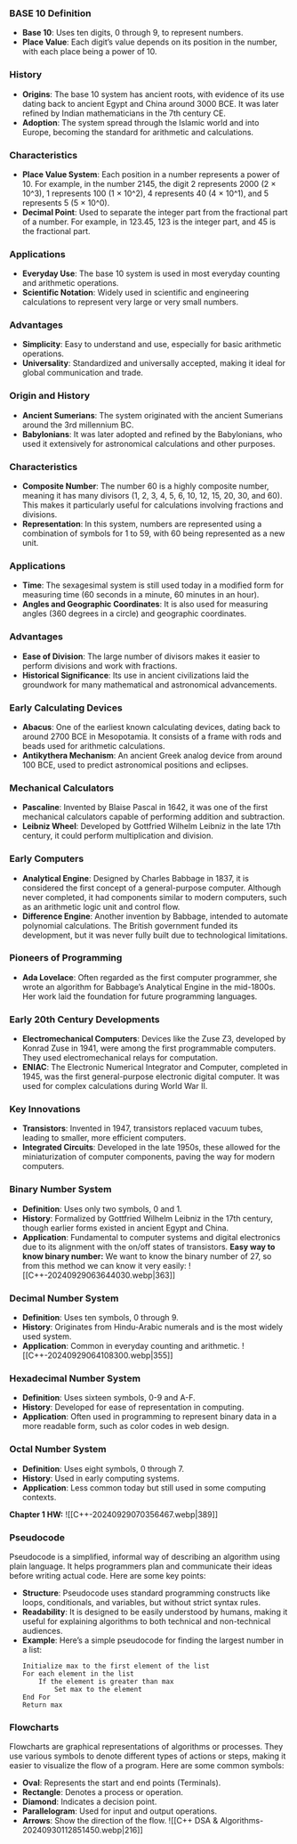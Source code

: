 ### BASE 10 Definition

- **Base 10**: Uses ten digits, 0 through 9, to represent numbers.
- **Place Value**: Each digit’s value depends on its position in the number, with each place being a power of 10.
### History
- **Origins**: The base 10 system has ancient roots, with evidence of its use dating back to ancient Egypt and China around 3000 BCE. It was later refined by Indian mathematicians in the 7th century CE.
- **Adoption**: The system spread through the Islamic world and into Europe, becoming the standard for arithmetic and calculations.
### Characteristics
- **Place Value System**: Each position in a number represents a power of 10. For example, in the number 2145, the digit 2 represents 2000 (2 × 10^3), 1 represents 100 (1 × 10^2), 4 represents 40 (4 × 10^1), and 5 represents 5 (5 × 10^0).
- **Decimal Point**: Used to separate the integer part from the fractional part of a number. For example, in 123.45, 123 is the integer part, and 45 is the fractional part.
### Applications
- **Everyday Use**: The base 10 system is used in most everyday counting and arithmetic operations.
- **Scientific Notation**: Widely used in scientific and engineering calculations to represent very large or very small numbers.
### Advantages
- **Simplicity**: Easy to understand and use, especially for basic arithmetic operations.
- **Universality**: Standardized and universally accepted, making it ideal for global communication and trade.
### Origin and History
- **Ancient Sumerians**: The system originated with the ancient Sumerians around the 3rd millennium BC.
- **Babylonians**: It was later adopted and refined by the Babylonians, who used it extensively for astronomical calculations and other purposes.
### Characteristics
- **Composite Number**: The number 60 is a highly composite number, meaning it has many divisors (1, 2, 3, 4, 5, 6, 10, 12, 15, 20, 30, and 60). This makes it particularly useful for calculations involving fractions and divisions.
- **Representation**: In this system, numbers are represented using a combination of symbols for 1 to 59, with 60 being represented as a new unit.
### Applications
- **Time**: The sexagesimal system is still used today in a modified form for measuring time (60 seconds in a minute, 60 minutes in an hour).
- **Angles and Geographic Coordinates**: It is also used for measuring angles (360 degrees in a circle) and geographic coordinates.
### Advantages
- **Ease of Division**: The large number of divisors makes it easier to perform divisions and work with fractions.
- **Historical Significance**: Its use in ancient civilizations laid the groundwork for many mathematical and astronomical advancements.
### Early Calculating Devices
- **Abacus**: One of the earliest known calculating devices, dating back to around 2700 BCE in Mesopotamia. It consists of a frame with rods and beads used for arithmetic calculations.
- **Antikythera Mechanism**: An ancient Greek analog device from around 100 BCE, used to predict astronomical positions and eclipses.
### Mechanical Calculators
- **Pascaline**: Invented by Blaise Pascal in 1642, it was one of the first mechanical calculators capable of performing addition and subtraction.
- **Leibniz Wheel**: Developed by Gottfried Wilhelm Leibniz in the late 17th century, it could perform multiplication and division.
### Early Computers
- **Analytical Engine**: Designed by Charles Babbage in 1837, it is considered the first concept of a general-purpose computer. Although never completed, it had components similar to modern computers, such as an arithmetic logic unit and control flow.
- **Difference Engine**: Another invention by Babbage, intended to automate polynomial calculations. The British government funded its development, but it was never fully built due to technological limitations.
### Pioneers of Programming
- **Ada Lovelace**: Often regarded as the first computer programmer, she wrote an algorithm for Babbage’s Analytical Engine in the mid-1800s. Her work laid the foundation for future programming languages.
### Early 20th Century Developments
- **Electromechanical Computers**: Devices like the Zuse Z3, developed by Konrad Zuse in 1941, were among the first programmable computers. They used electromechanical relays for computation.
- **ENIAC**: The Electronic Numerical Integrator and Computer, completed in 1945, was the first general-purpose electronic digital computer. It was used for complex calculations during World War II.
### Key Innovations
- **Transistors**: Invented in 1947, transistors replaced vacuum tubes, leading to smaller, more efficient computers.
- **Integrated Circuits**: Developed in the late 1950s, these allowed for the miniaturization of computer components, paving the way for modern computers.
### Binary Number System
- **Definition**: Uses only two symbols, 0 and 1.
- **History**: Formalized by Gottfried Wilhelm Leibniz in the 17th century, though earlier forms existed in ancient Egypt and China.
- **Application**: Fundamental to computer systems and digital electronics due to its alignment with the on/off states of transistors.
**Easy way to know binary number:**
We want to know the binary number of 27, so from this method we can know it very easily:
![[C++-20240929063644030.webp|363]]
### Decimal Number System
- **Definition**: Uses ten symbols, 0 through 9.
- **History**: Originates from Hindu-Arabic numerals and is the most widely used system.
- **Application**: Common in everyday counting and arithmetic.
![[C++-20240929064108300.webp|355]]
### Hexadecimal Number System
- **Definition**: Uses sixteen symbols, 0-9 and A-F.
- **History**: Developed for ease of representation in computing.
- **Application**: Often used in programming to represent binary data in a more readable form, such as color codes in web design.
### Octal Number System
- **Definition**: Uses eight symbols, 0 through 7.
- **History**: Used in early computing systems.
- **Application**: Less common today but still used in some computing contexts.

**Chapter 1 HW:**
![[C++-20240929070356467.webp|389]]
### Pseudocode
Pseudocode is a simplified, informal way of describing an algorithm using plain language. It helps programmers plan and communicate their ideas before writing actual code. Here are some key points:

- **Structure**: Pseudocode uses standard programming constructs like loops, conditionals, and variables, but without strict syntax rules.
- **Readability**: It is designed to be easily understood by humans, making it useful for explaining algorithms to both technical and non-technical audiences.
- **Example**: Here’s a simple pseudocode for finding the largest number in a list:
    ```
    Initialize max to the first element of the list
    For each element in the list
        If the element is greater than max
            Set max to the element
    End For
    Return max
    ```
### Flowcharts
Flowcharts are graphical representations of algorithms or processes. They use various symbols to denote different types of actions or steps, making it easier to visualize the flow of a program. Here are some common symbols:
- **Oval**: Represents the start and end points (Terminals).
- **Rectangle**: Denotes a process or operation.
- **Diamond**: Indicates a decision point.
- **Parallelogram**: Used for input and output operations.
- **Arrows**: Show the direction of the flow.
![[C++ DSA & Algorithms-20240930112851450.webp|216]]






















